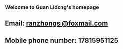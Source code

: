 ### Welcome to Guan Lidong's homepage
## Email: ranzhongsi@foxmail.com
## Mobile phone number: 17815951125
